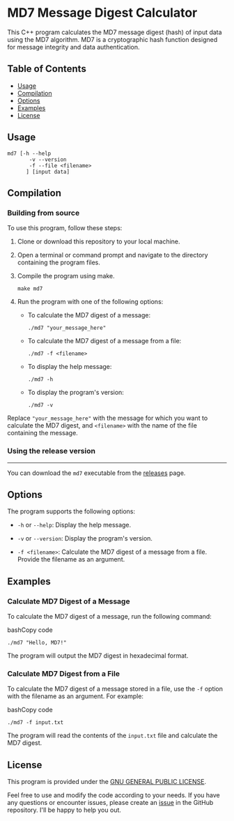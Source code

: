 
MD7 Message Digest Calculator
=============================

This C++ program calculates the MD7 message digest (hash) of input data using the MD7 algorithm. MD7 is a cryptographic hash function designed for message integrity and data authentication.

Table of Contents
-----------------

*   [Usage](#usage)
*   [Compilation](#compilation)
*   [Options](#options)
*   [Examples](#examples)
*   [License](#license)

Usage
-----

```
md7 [-h --help
       -v --version
       -f --file <filename>
      ] [input data]
```


Compilation
-----

### Building from source

To use this program, follow these steps:

1.  Clone or download this repository to your local machine.
    
2.  Open a terminal or command prompt and navigate to the directory containing the program files.
    
3.  Compile the program using make.
    
    `make md7`
    
4.  Run the program with one of the following options:
    
    *   To calculate the MD7 digest of a message:
        

        
        `./md7 "your_message_here"`
        
    *   To calculate the MD7 digest of a message from a file:
        

        
        `./md7 -f <filename>`
        
    *   To display the help message:
        

        
        `./md7 -h`
        
    *   To display the program's version:
        
        
        `./md7 -v`
        

Replace `"your_message_here"` with the message for which you want to calculate the MD7 digest, and `<filename>` with the name of the file containing the message.

### Using the release version
-----
You can download the `md7` executable from the [releases](https://github.com/joshiewtf/hashes/releases) page.


Options
-------

The program supports the following options:

*   `-h` or `--help`: Display the help message.
    
*   `-v` or `--version`: Display the program's version.
    
*   `-f <filename>`: Calculate the MD7 digest of a message from a file. Provide the filename as an argument.
    

Examples
--------

### Calculate MD7 Digest of a Message

To calculate the MD7 digest of a message, run the following command:

bashCopy code

`./md7 "Hello, MD7!"`

The program will output the MD7 digest in hexadecimal format.

### Calculate MD7 Digest from a File

To calculate the MD7 digest of a message stored in a file, use the `-f` option with the filename as an argument. For example:

bashCopy code

`./md7 -f input.txt`

The program will read the contents of the `input.txt` file and calculate the MD7 digest.

License
-------

This program is provided under the [GNU GENERAL PUBLIC LICENSE](../LICENSE).

Feel free to use and modify the code according to your needs. If you have any questions or encounter issues, please create an [issue](https://github.com/joshiewtf/md7/issues) in the GitHub repository. I'll be happy to help you out.
